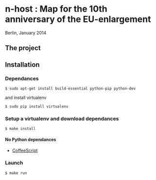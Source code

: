 n-host : Map for the 10th anniversary of the EU-enlargement
===========================================================

Berlin, January 2014

## The project

## Installation

### Dependances

	$ sudo apt-get install build-essential python-pip python-dev

and install virtualenv

	$ sudo pip install virtualenv

### Setup a virtualenv and download dependances

	$ make install

#### No Python dependances

* [CoffeeScript](http://coffeescript.org/)

### Launch

```
$ make run
```
